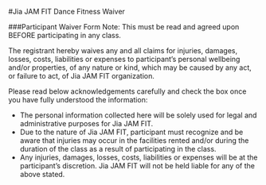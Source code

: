 #Jia JAM FIT Dance Fitness Waiver


###Participant Waiver Form Note: This must be read and agreed upon BEFORE participating in any class.


The registrant hereby waives any and all claims for injuries, damages, losses, costs, liabilities or expenses to participant’s personal wellbeing and/or properties, of any nature or kind, which may be caused by any act, or failure to act, of Jia JAM FIT organization.

Please read below acknowledgements carefully and check the box once you have fully understood the information: 
* The personal information collected here will be solely used for legal and administrative purposes for Jia JAM FIT.
* Due to the nature of Jia JAM FIT, participant must recognize and be aware that injuries may occur in the facilities rented and/or during the duration of the class as a result of participating in the class.
* Any injuries, damages, losses, costs, liabilities or expenses will be at the participant’s discretion. Jia JAM FIT will not be held liable for any of the above stated.